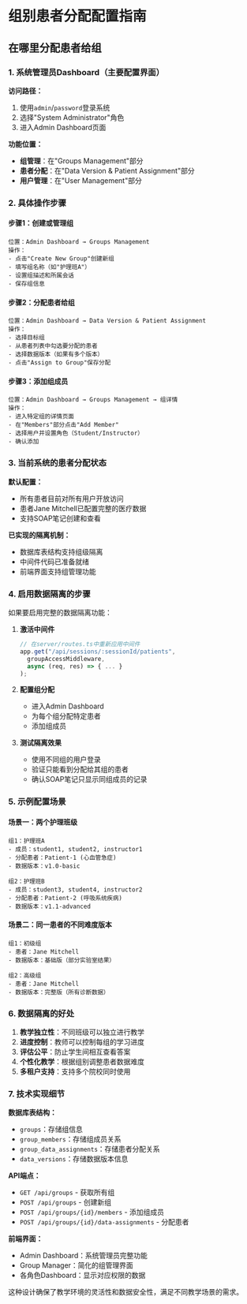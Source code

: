 # 组别患者分配配置指南

## 在哪里分配患者给组

### 1. 系统管理员Dashboard（主要配置界面）

**访问路径：**
1. 使用`admin`/`password`登录系统
2. 选择"System Administrator"角色
3. 进入Admin Dashboard页面

**功能位置：**
- **组管理**：在"Groups Management"部分
- **患者分配**：在"Data Version & Patient Assignment"部分
- **用户管理**：在"User Management"部分

### 2. 具体操作步骤

#### 步骤1：创建或管理组
```
位置：Admin Dashboard → Groups Management
操作：
- 点击"Create New Group"创建新组
- 填写组名称（如"护理班A"）
- 设置组描述和所属会话
- 保存组信息
```

#### 步骤2：分配患者给组
```
位置：Admin Dashboard → Data Version & Patient Assignment
操作：
- 选择目标组
- 从患者列表中勾选要分配的患者
- 选择数据版本（如果有多个版本）
- 点击"Assign to Group"保存分配
```

#### 步骤3：添加组成员
```
位置：Admin Dashboard → Groups Management → 组详情
操作：
- 进入特定组的详情页面
- 在"Members"部分点击"Add Member"
- 选择用户并设置角色（Student/Instructor）
- 确认添加
```

### 3. 当前系统的患者分配状态

**默认配置：**
- 所有患者目前对所有用户开放访问
- 患者Jane Mitchell已配置完整的医疗数据
- 支持SOAP笔记创建和查看

**已实现的隔离机制：**
- 数据库表结构支持组级隔离
- 中间件代码已准备就绪
- 前端界面支持组管理功能

### 4. 启用数据隔离的步骤

如果要启用完整的数据隔离功能：

1. **激活中间件**
   ```typescript
   // 在server/routes.ts中重新应用中间件
   app.get("/api/sessions/:sessionId/patients", 
     groupAccessMiddleware, 
     async (req, res) => { ... }
   );
   ```

2. **配置组分配**
   - 进入Admin Dashboard
   - 为每个组分配特定患者
   - 添加组成员

3. **测试隔离效果**
   - 使用不同组的用户登录
   - 验证只能看到分配给其组的患者
   - 确认SOAP笔记只显示同组成员的记录

### 5. 示例配置场景

#### 场景一：两个护理班级
```
组1：护理班A
- 成员：student1, student2, instructor1
- 分配患者：Patient-1 (心血管急症)
- 数据版本：v1.0-basic

组2：护理班B  
- 成员：student3, student4, instructor2
- 分配患者：Patient-2 (呼吸系统疾病)
- 数据版本：v1.1-advanced
```

#### 场景二：同一患者的不同难度版本
```
组1：初级组
- 患者：Jane Mitchell
- 数据版本：基础版（部分实验室结果）

组2：高级组
- 患者：Jane Mitchell  
- 数据版本：完整版（所有诊断数据）
```

### 6. 数据隔离的好处

1. **教学独立性**：不同班级可以独立进行教学
2. **进度控制**：教师可以控制每组的学习进度
3. **评估公平**：防止学生间相互查看答案
4. **个性化教学**：根据组别调整患者数据难度
5. **多租户支持**：支持多个院校同时使用

### 7. 技术实现细节

**数据库表结构：**
- `groups`：存储组信息
- `group_members`：存储组成员关系
- `group_data_assignments`：存储患者分配关系
- `data_versions`：存储数据版本信息

**API端点：**
- `GET /api/groups` - 获取所有组
- `POST /api/groups` - 创建新组
- `POST /api/groups/{id}/members` - 添加组成员
- `POST /api/groups/{id}/data-assignments` - 分配患者

**前端界面：**
- Admin Dashboard：系统管理员完整功能
- Group Manager：简化的组管理界面
- 各角色Dashboard：显示对应权限的数据

这种设计确保了教学环境的灵活性和数据安全性，满足不同教学场景的需求。
